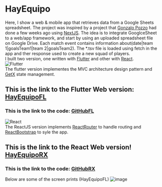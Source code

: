# HayEquipo

Here, I show a web & mobile app that retrieves data from a Google Sheets spreadsheet. The project was inspired by a project that [Gonzalo Pozzo](https://links.gonzalopozzo.com/) had done a few weeks ago using [NextJS](https://nextjs.org/). The idea is to integrate GooglceSheet to a web/app framework, and start by using an uploaded spreadsheet file on Google Drive. Each match event contains information about(date|team 1|goalsTeam1|team 2|goalsTeam2). The *.tsv file is  loaded using fetch in the app and ther response used to create a new squad of players.<br/>
I built two version, one written with [Flutter](https://flutter.dev/) and other with [React](https://reactjs.org/).<br/>
![Flutter](https://img.shields.io/badge/Flutter-_-48c0f8?style=for-the-badge&logo=flutter&logoColor=5dccfc)<br/>
The flutter version implementes the MVC architecture design pattern and [GetX](https://pub.dev/packages/get) state management.
## This is the link to the Flutter Web version: [HayEquipoFL](https://singular-horse-28c838.netlify.app/) 
### This is the link to the code: [GitHubFL](https://github.com/fersilva362/GSheetFlutter)
![React](https://img.shields.io/badge/React-_-05d6f6?style=for-the-badge&logo=react)<br/>
The ReactJS version implements [ReactRouter](https://reactrouter.com/en/main) to handle routing and [ReactBootstrap](https://react-bootstrap.netlify.app/) to syle the app.
## This is the link to the React Web version! [HayEquipoRX](https://sensational-shortbread-90a9f1.netlify.app/armar-equipo)
### This is the link to the code: [GitHubRX](https://github.com/fersilva362/GSheetReact)
Below are some of the screen prints (HayEquipoFL)
![image](https://github.com/fersilva362/GSheetFlutter/assets/78646102/d76b2c08-d19f-4e75-8d52-bf765fd59cc2)


